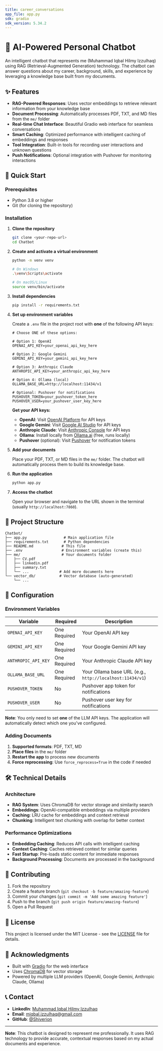 ```yaml
---
title: career_conversations
app_file: app.py
sdk: gradio
sdk_version: 5.34.2
---
```


# 🤖 AI-Powered Personal Chatbot

An intelligent chatbot that represents me (Muhammad Iqbal Hilmy Izzulhaq) using RAG (Retrieval-Augmented Generation) technology. The chatbot can answer questions about my career, background, skills, and experience by leveraging a knowledge base built from my documents.

## ✨ Features

- **RAG-Powered Responses**: Uses vector embeddings to retrieve relevant information from your knowledge base
- **Document Processing**: Automatically processes PDF, TXT, and MD files from the `me/` folder
- **Real-time Chat Interface**: Beautiful Gradio web interface for seamless conversations
- **Smart Caching**: Optimized performance with intelligent caching of embeddings and responses
- **Tool Integration**: Built-in tools for recording user interactions and unknown questions
- **Push Notifications**: Optional integration with Pushover for monitoring interactions

## 🚀 Quick Start

### Prerequisites

- Python 3.8 or higher
- Git (for cloning the repository)

### Installation

1. **Clone the repository**
   ```bash
   git clone <your-repo-url>
   cd Chatbot
   ```

2. **Create and activate a virtual environment**
   ```bash
   python -m venv venv
   
   # On Windows
   .\venv\Scripts\activate
   
   # On macOS/Linux
   source venv/bin/activate
   ```

3. **Install dependencies**
   ```bash
   pip install -r requirements.txt
   ```

4. **Set up environment variables**
   
   Create a `.env` file in the project root with **one** of the following API keys:
   ```env
   # Choose ONE of these options:
   
   # Option 1: OpenAI
   OPENAI_API_KEY=your_openai_api_key_here
   
   # Option 2: Google Gemini
   GEMINI_API_KEY=your_gemini_api_key_here
   
   # Option 3: Anthropic Claude
   ANTHROPIC_API_KEY=your_anthropic_api_key_here
   
   # Option 4: Ollama (local)
   OLLAMA_BASE_URL=http://localhost:11434/v1
   
   # Optional: Pushover for notifications
   PUSHOVER_TOKEN=your_pushover_token_here
   PUSHOVER_USER=your_pushover_user_key_here
   ```

   **Get your API keys:**
   - **OpenAI**: Visit [OpenAI Platform](https://platform.openai.com/) for API keys
   - **Google Gemini**: Visit [Google AI Studio](https://aistudio.google.com/) for API keys
   - **Anthropic Claude**: Visit [Anthropic Console](https://console.anthropic.com/) for API keys
   - **Ollama**: Install locally from [Ollama.ai](https://ollama.ai/) (free, runs locally)
   - **Pushover** (optional): Visit [Pushover](https://pushover.net/) for notification tokens

5. **Add your documents**
   
   Place your PDF, TXT, or MD files in the `me/` folder. The chatbot will automatically process them to build its knowledge base.

6. **Run the application**
   ```bash
   python app.py
   ```

7. **Access the chatbot**
   
   Open your browser and navigate to the URL shown in the terminal (usually `http://localhost:7860`).

## 📁 Project Structure

```
Chatbot/
├── app.py                 # Main application file
├── requirements.txt       # Python dependencies
├── README.md             # This file
├── .env                  # Environment variables (create this)
├── me/                   # Your documents folder
│   ├── CV.pdf
│   ├── linkedin.pdf
│   ├── summary.txt
│   └── ...              # Add more documents here
└── vector_db/           # Vector database (auto-generated)
    └── ...
```

## 🔧 Configuration

### Environment Variables

| Variable | Required | Description |
|----------|----------|-------------|
| `OPENAI_API_KEY` | One Required | Your OpenAI API key |
| `GEMINI_API_KEY` | One Required | Your Google Gemini API key |
| `ANTHROPIC_API_KEY` | One Required | Your Anthropic Claude API key |
| `OLLAMA_BASE_URL` | One Required | Your Ollama base URL (e.g., `http://localhost:11434/v1`) |
| `PUSHOVER_TOKEN` | No | Pushover app token for notifications |
| `PUSHOVER_USER` | No | Pushover user key for notifications |

**Note**: You only need to set **one** of the LLM API keys. The application will automatically detect which one you've configured.

### Adding Documents

1. **Supported formats**: PDF, TXT, MD
2. **Place files** in the `me/` folder
3. **Restart the app** to process new documents
4. **Force reprocessing**: Use `force_reprocess=True` in the code if needed

## 🛠️ Technical Details

### Architecture

- **RAG System**: Uses ChromaDB for vector storage and similarity search
- **Embeddings**: OpenAI-compatible embeddings via multiple providers
- **Caching**: LRU cache for embeddings and context retrieval
- **Chunking**: Intelligent text chunking with overlap for better context

### Performance Optimizations

- **Embedding Caching**: Reduces API calls with intelligent caching
- **Context Caching**: Caches retrieved context for similar queries
- **Fast Startup**: Pre-loads static content for immediate responses
- **Background Processing**: Documents are processed in the background

## 🤝 Contributing

1. Fork the repository
2. Create a feature branch (`git checkout -b feature/amazing-feature`)
3. Commit your changes (`git commit -m 'Add some amazing feature'`)
4. Push to the branch (`git push origin feature/amazing-feature`)
5. Open a Pull Request

## 📝 License

This project is licensed under the MIT License - see the [LICENSE](LICENSE) file for details.

## 🙏 Acknowledgments

- Built with [Gradio](https://gradio.app/) for the web interface
- Uses [ChromaDB](https://www.trychroma.com/) for vector storage
- Powered by multiple LLM providers (OpenAI, Google Gemini, Anthropic Claude, Ollama)

## 📞 Contact

- **LinkedIn**: [Muhammad Iqbal Hilmy Izzulhaq](https://linkedin.com/in/izzulhaq-iqbal)
- **Email**: miqbal.izzulhaq@gmail.com
- **GitHub**: [@Shiverion](https://github.com/Shiverion)

---

**Note**: This chatbot is designed to represent me professionally. It uses RAG technology to provide accurate, contextual responses based on my actual documents and experience.
